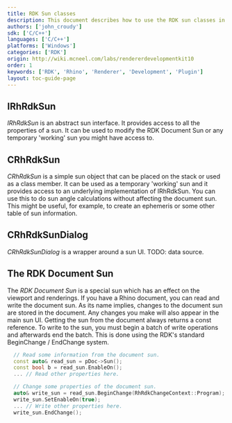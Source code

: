 ```yaml
---
title: RDK Sun classes
description: This document describes how to use the RDK sun classes in C/C++.
authors: ['john_croudy']
sdk: ['C/C++']
languages: ['C/C++']
platforms: ['Windows']
categories: ['RDK']
origin: http://wiki.mcneel.com/labs/rendererdevelopmentkit10
order: 1
keywords: ['RDK', 'Rhino', 'Renderer', 'Development', 'Plugin']
layout: toc-guide-page
---
```


## IRhRdkSun
<a name="IRhRdkSun"></a>
_IRhRdkSun_ is an abstract sun interface. It provides access to all the properties of a sun. It can be used to modify the RDK Document Sun or any temporary 'working' sun you might have access to.

## CRhRdkSun
<a name="CRhRdkSun"></a>
_CRhRdkSun_ is a simple sun object that can be placed on the stack or used as a class member. It can be used as a temporary 'working' sun and it provides access to an underlying implementation of IRhRdkSun. You can use this to do sun angle calculations without affecting the document sun. This might be useful, for example, to create an ephemeris or some other table of sun information.

## CRhRdkSunDialog
<a name="CRhRdkSunDialog"></a>
_CRhRdkSunDialog_ is a wrapper around a sun UI. TODO: data source.

<a name="DocumentSun"></a>
## The RDK Document Sun
The _RDK Document Sun_ is a special sun which has an effect on the viewport and renderings. If you have a Rhino document, you can read and write the document sun. As its name implies, changes to the document sun are stored in the document. Any changes you make will also appear in the main sun UI. Getting the sun from the document always returns a const reference. To write to the sun, you must begin a batch of write operations and afterwards end the batch. This is done using the RDK's standard BeginChange / EndChange system.

```cpp
  // Read some information from the document sun.
  const auto& read_sun = pDoc->Sun();
  const bool b = read_sun.EnableOn();
  ... // Read other properties here.

  // Change some properties of the document sun.
  auto& write_sun = read_sun.BeginChange(RhRdkChangeContext::Program);
  write_sun.SetEnableOn(true);
  ... // Write other properties here.
  write_sun.EndChange();
```
